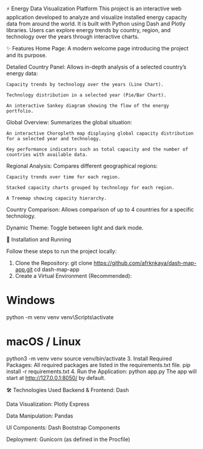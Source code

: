 ⚡ Energy Data Visualization Platform
This project is an interactive web application developed to analyze and visualize installed energy capacity data from around the world. It is built with Python using Dash and Plotly libraries. Users can explore energy trends by country, region, and technology over the years through interactive charts.

✨ Features
Home Page: A modern welcome page introducing the project and its purpose.

Detailed Country Panel: Allows in-depth analysis of a selected country’s energy data:

    Capacity trends by technology over the years (Line Chart).

    Technology distribution in a selected year (Pie/Bar Chart).

    An interactive Sankey diagram showing the flow of the energy portfolio.

Global Overview: Summarizes the global situation:

    An interactive Choropleth map displaying global capacity distribution for a selected year and technology.

    Key performance indicators such as total capacity and the number of countries with available data.

Regional Analysis: Compares different geographical regions:

    Capacity trends over time for each region.

    Stacked capacity charts grouped by technology for each region.

    A Treemap showing capacity hierarchy.

Country Comparison: Allows comparison of up to 4 countries for a specific technology.

Dynamic Theme: Toggle between light and dark mode.


🚀 Installation and Running

Follow these steps to run the project locally:

1. Clone the Repository:
git clone https://github.com/afrknkaya/dash-map-app.git
cd dash-map-app
2. Create a Virtual Environment (Recommended):
# Windows
python -m venv venv
venv\Scripts\activate

# macOS / Linux
python3 -m venv venv
source venv/bin/activate
3. Install Required Packages:
All required packages are listed in the requirements.txt file.
pip install -r requirements.txt
4. Run the Application:
python app.py
The app will start at http://127.0.0.1:8050/ by default.

🛠️ Technologies Used
Backend & Frontend: Dash

Data Visualization: Plotly Express

Data Manipulation: Pandas

UI Components: Dash Bootstrap Components

Deployment: Gunicorn (as defined in the Procfile)

